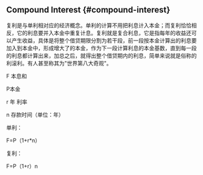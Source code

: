 ## Compound Interest {#compound-interest}

复利是与单利相对应的经济概念。单利的计算不用把利息计入本金；而复利恰恰相反，它的利息要并入本金中重复计息。复利就是复合利息，它是指每年的收益还可以产生收益，具体是将整个借贷期限分割为若干段，前一段按本金计算出的利息要加入到本金中，形成增大了的本金，作为下一段计算利息的本金基数，直到每一段的利息都计算出来，加总之后，就得出整个借贷期内的利息，简单来说就是俗称的利滚利。有人甚至称其为&quot;世界第八大奇观&quot;。

F 本息和

P本金

r 年 利率

n 存款时间（单位：年）

单利：

F=P（1+r*n）

复利：

F=P（1+r）n